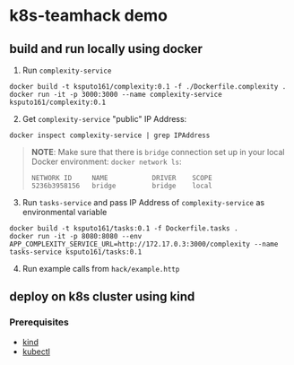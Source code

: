 # k8s-teamhack demo

## build and run locally using docker

1. Run `complexity-service`
```
docker build -t ksputo161/complexity:0.1 -f ./Dockerfile.complexity . 
docker run -it -p 3000:3000 --name complexity-service ksputo161/complexity:0.1
```
2. Get `complexity-service` "public" IP Address:
```
docker inspect complexity-service | grep IPAddress
```

> **NOTE**: Make sure that there is `bridge` connection set up in your local Docker environment:
> `docker network ls`:
> ```
> NETWORK ID     NAME           DRIVER    SCOPE
> 5236b3958156   bridge         bridge    local
> ```

3. Run `tasks-service` and pass IP Address of `complexity-service` as environmental variable

```
docker build -t ksputo161/tasks:0.1 -f Dockerfile.tasks .
docker run -it -p 8080:8080 --env APP_COMPLEXITY_SERVICE_URL=http://172.17.0.3:3000/complexity --name tasks-service ksputo161/tasks:0.1
```

4. Run example calls from `hack/example.http`

## deploy on k8s cluster using kind

### Prerequisites
- [kind](https://kind.sigs.k8s.io/docs/user/quick-start/#installation)
- [kubectl](https://kubernetes.io/docs/tasks/tools/install-kubectl-macos/)


